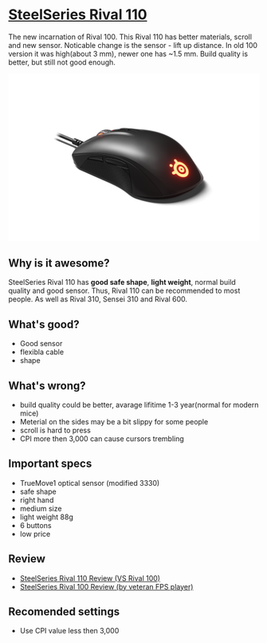 # [SteelSeries Rival 110](https://steelseries.com/gaming-mice/rival-110)

The new incarnation of Rival 100. This Rival 110 has better materials, scroll and new sensor. Noticable change is the sensor - lift up distance. In old 100 version it was high(about 3 mm), newer one has ~1.5 mm. Build quality is better, but still not good enough.

![img](purchase-gallery-image-rival-110-hero.png__1850x800_q100_crop-scale_optimize_subsampling-2.png?style=centerme)

## Why is it awesome?
SteelSeries Rival 110 has **good safe shape**, **light weight**, normal build quality and good sensor. Thus, Rival 110 can be recommended to most people. As well as Rival 310, Sensei 310 and Rival 600.

## What's good?
- Good sensor
- flexibla cable
- shape

## What's wrong?
- build quality could be better, avarage lifitime 1-3 year(normal for modern mice)
- Meterial on the sides may be a bit slippy for some people
- scroll is hard to press
- CPI more then 3,000 can cause cursors trembling

## Important specs
- TrueMove1 optical sensor (modified 3330)
- safe shape
- right hand
- medium size
- light weight 88g
- 6 buttons
- low price

## Review
- [SteelSeries Rival 110 Review (VS Rival 100)](https://youtu.be/b1sHUySB5yA)
- [SteelSeries Rival 100 Review (by veteran FPS player)](https://youtu.be/soSuG9fmIR4)

## Recomended settings
- Use CPI value less then 3,000
